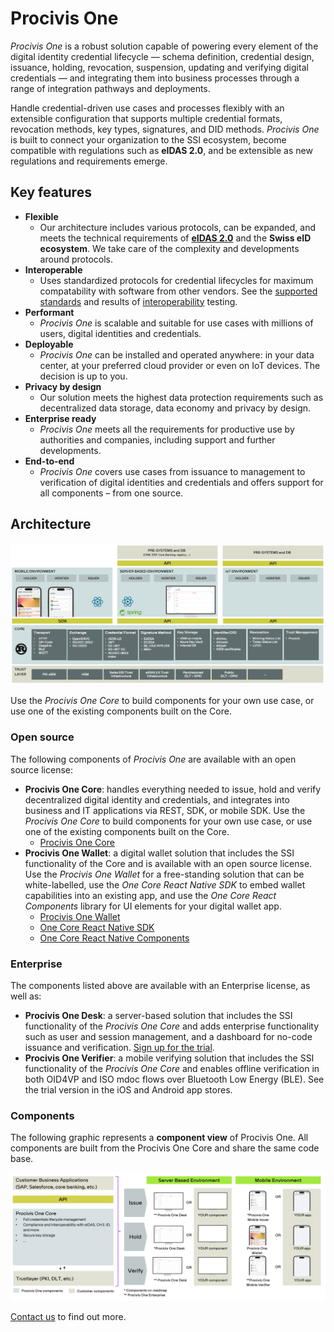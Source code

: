 # Procivis One

*Procivis One* is a robust solution capable of powering every element of the digital identity
credential lifecycle — schema definition, credential design, issuance, holding, revocation,
suspension, updating and verifying digital credentials — and integrating them into business
processes through a range of integration pathways and deployments.

Handle credential-driven use cases and processes flexibly with an extensible configuration
that supports multiple credential formats, revocation methods, key types, signatures, and
DID methods. *Procivis One* is built to connect your organization to the SSI ecosystem, become
compatible with regulations such as **eIDAS 2.0**, and be extensible as new regulations and
requirements emerge.

## Key features

- **Flexible**
  - Our architecture includes various protocols, can be expanded, and meets the technical
    requirements of [**eIDAS 2.0**][eidas] and the **Swiss eID ecosystem**. We take care of
    the complexity and developments around protocols.
- **Interoperable**
  - Uses standardized protocols for credential lifecycles for maximum compatability with
    software from other vendors. See the [supported standards][suppstand] and results of
    [interoperability][interop] testing.
- **Performant**
  - *Procivis One* is scalable and suitable for use cases with millions of users, digital identities
    and credentials.
- **Deployable**
  - *Procivis One* can be installed and operated anywhere: in your data center, at your preferred
    cloud provider or even on IoT devices. The decision is up to you.
- **Privacy by design**
  - Our solution meets the highest data protection requirements such as decentralized data storage,
    data economy and privacy by design.
- **Enterprise ready**
  - *Procivis One* meets all the requirements for productive use by authorities and companies, including
    support and further developments.
- **End-to-end**
  - *Procivis One* covers use cases from issuance to management to verification of digital identities and
    credentials and offers support for all components – from one source.

## Architecture

![Procivis One Core - Architecture](/Procivis_One_Architecture_Dec9.png)

Use the *Procivis One Core* to build components for your own use case, or use one of the
existing components built on the Core.

### Open source

The following components of *Procivis One* are available with an open source license:

- **Procivis One Core**: handles everything needed to
    issue, hold and verify decentralized digital identity and credentials, and integrates into
    business and IT applications via REST, SDK, or mobile SDK. Use the *Procivis One Core* to build components
    for your own use case, or use one of the existing components built on the Core.
  - [Procivis One Core][core]
- **Procivis One Wallet**: a digital wallet solution that includes the SSI functionality
    of the Core and is available with an open source license. Use the *Procivis One Wallet*
    for a free-standing solution that can be white-labelled, use the *One Core React Native SDK*
    to embed wallet capabilities into an existing app, and use the *One Core React Components* library
    for UI elements for your digital wallet app.
  - [Procivis One Wallet][wallet]
  - [One Core React Native SDK][rncore]
  - [One Core React Native Components][comp]

### Enterprise

The components listed above are available with an Enterprise license, as well as:

- **Procivis One Desk**: a server-based solution that includes the SSI functionality
    of the *Procivis One Core* and adds enterprise functionality such as user and session management, and a
    dashboard for no-code issuance and verification. [Sign up for the trial][trial].
- **Procivis One Verifier**: a mobile verifying solution that includes the SSI
    functionality of the *Procivis One Core* and enables offline verification in both OID4VP and ISO mdoc flows
    over Bluetooth Low Energy (BLE). See the trial version in the iOS and Android app stores.

### Components

The following graphic represents a **component view** of Procivis One. All components
are built from the Procivis One Core and share the same code base.

![Procivis One Components](/Procivis_One_Components.png)

[Contact us][contact] to find out more.

[comp]: https://github.com/procivis/one-react-native-components
[contact]: https://www.procivis.ch/en/contact
[core]: https://github.com/procivis/one-core
[eidas]: https://github.com/procivis/one-core?tab=readme-ov-file#eidas-20
[interop]: https://github.com/procivis/one-core?tab=readme-ov-file#interoperability-and-conformance
[rncore]: https://github.com/procivis/react-native-one-core
[suppstand]: https://github.com/procivis/one-core?tab=readme-ov-file#supported-standards
[trial]: https://docs.procivis.ch/trial/intro
[wallet]: https://github.com/procivis/one-wallet
